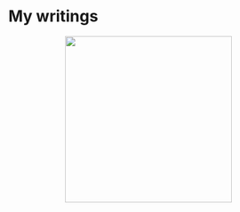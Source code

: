 # My writings
<p align="center">
   <img src="https://user-images.githubusercontent.com/35906419/139339718-94f246a6-d206-452e-8aeb-65ff6878316a.png" height="300px" width="300px">
</p>
